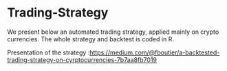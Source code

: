 # Trading-Strategy
We present below an automated trading strategy, applied mainly on crypto currencies. The whole strategy and backtest is coded in R.

Presentation of the strategy :https://medium.com/@fboutier/a-backtested-trading-strategy-on-cyrptocurrencies-7b7aa8fb7019

